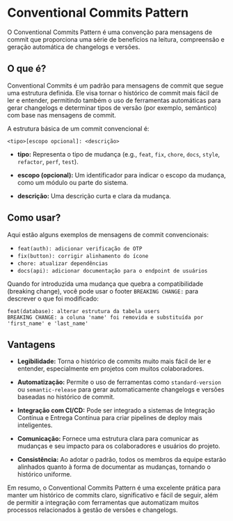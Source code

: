 # Conventional Commits Pattern

O Conventional Commits Pattern é uma convenção para mensagens de commit que proporciona uma série de benefícios na leitura, compreensão e geração automática de changelogs e versões.

## O que é?

Conventional Commits é um padrão para mensagens de commit que segue uma estrutura definida. Ele visa tornar o histórico de commit mais fácil de ler e entender, permitindo também o uso de ferramentas automáticas para gerar changelogs e determinar tipos de versão (por exemplo, semântico) com base nas mensagens de commit.

A estrutura básica de um commit convencional é:

```
<tipo>[escopo opcional]: <descrição>
```

- **tipo:** Representa o tipo de mudança (e.g., `feat`, `fix`, `chore`, `docs`, `style`, `refactor`, `perf`, `test`).
  
- **escopo (opcional):** Um identificador para indicar o escopo da mudança, como um módulo ou parte do sistema.
  
- **descrição:** Uma descrição curta e clara da mudança.

## Como usar?

Aqui estão alguns exemplos de mensagens de commit convencionais:

- `feat(auth): adicionar verificação de OTP`
- `fix(button): corrigir alinhamento do ícone`
- `chore: atualizar dependências`
- `docs(api): adicionar documentação para o endpoint de usuários`

Quando for introduzida uma mudança que quebra a compatibilidade (breaking change), você pode usar o footer `BREAKING CHANGE:` para descrever o que foi modificado:

```
feat(database): alterar estrutura da tabela users
BREAKING CHANGE: a coluna 'name' foi removida e substituída por 'first_name' e 'last_name'
```

## Vantagens

- **Legibilidade:** Torna o histórico de commits muito mais fácil de ler e entender, especialmente em projetos com muitos colaboradores.
  
- **Automatização:** Permite o uso de ferramentas como `standard-version` ou `semantic-release` para gerar automaticamente changelogs e versões baseadas no histórico de commit.
  
- **Integração com CI/CD:** Pode ser integrado a sistemas de Integração Contínua e Entrega Contínua para criar pipelines de deploy mais inteligentes.
  
- **Comunicação:** Fornece uma estrutura clara para comunicar as mudanças e seu impacto para os colaboradores e usuários do projeto.

- **Consistência:** Ao adotar o padrão, todos os membros da equipe estarão alinhados quanto à forma de documentar as mudanças, tornando o histórico uniforme.

Em resumo, o Conventional Commits Pattern é uma excelente prática para manter um histórico de commits claro, significativo e fácil de seguir, além de permitir a integração com ferramentas que automatizam muitos processos relacionados à gestão de versões e changelogs.
